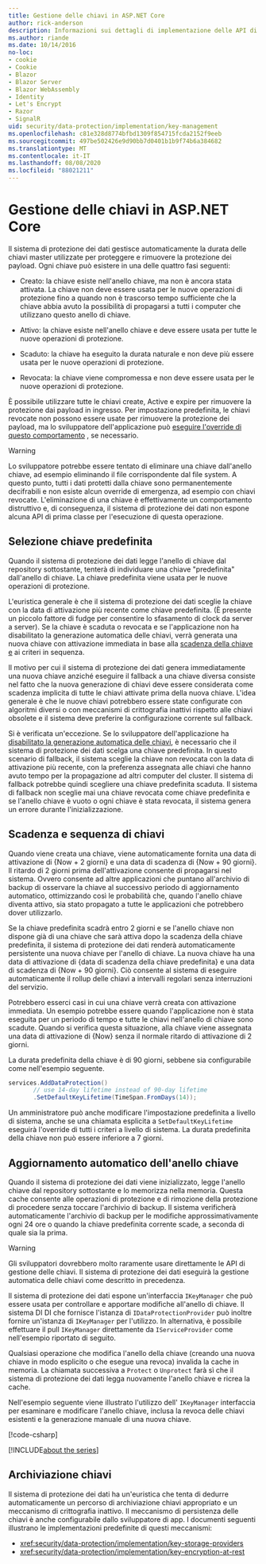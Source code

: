 ```yaml
---
title: Gestione delle chiavi in ASP.NET Core
author: rick-anderson
description: Informazioni sui dettagli di implementazione delle API di gestione delle chiavi ASP.NET Core Data Protection.
ms.author: riande
ms.date: 10/14/2016
no-loc:
- cookie
- Cookie
- Blazor
- Blazor Server
- Blazor WebAssembly
- Identity
- Let's Encrypt
- Razor
- SignalR
uid: security/data-protection/implementation/key-management
ms.openlocfilehash: c81e328d8774bfbd1309f854715fcda2152f9eeb
ms.sourcegitcommit: 497be502426e9d90bb7d0401b1b9f74b6a384682
ms.translationtype: MT
ms.contentlocale: it-IT
ms.lasthandoff: 08/08/2020
ms.locfileid: "88021211"
---
```

# <a name="key-management-in-aspnet-core"></a>Gestione delle chiavi in ASP.NET Core

<a name="data-protection-implementation-key-management"></a>

Il sistema di protezione dei dati gestisce automaticamente la durata delle chiavi master utilizzate per proteggere e rimuovere la protezione dei payload. Ogni chiave può esistere in una delle quattro fasi seguenti:

* Creato: la chiave esiste nell'anello chiave, ma non è ancora stata attivata. La chiave non deve essere usata per le nuove operazioni di protezione fino a quando non è trascorso tempo sufficiente che la chiave abbia avuto la possibilità di propagarsi a tutti i computer che utilizzano questo anello di chiave.

* Attivo: la chiave esiste nell'anello chiave e deve essere usata per tutte le nuove operazioni di protezione.

* Scaduto: la chiave ha eseguito la durata naturale e non deve più essere usata per le nuove operazioni di protezione.

* Revocata: la chiave viene compromessa e non deve essere usata per le nuove operazioni di protezione.

È possibile utilizzare tutte le chiavi create, Active e expire per rimuovere la protezione dai payload in ingresso. Per impostazione predefinita, le chiavi revocate non possono essere usate per rimuovere la protezione dei payload, ma lo sviluppatore dell'applicazione può [eseguire l'override di questo comportamento](xref:security/data-protection/consumer-apis/dangerous-unprotect#data-protection-consumer-apis-dangerous-unprotect) , se necessario.

>[!WARNING]
> Lo sviluppatore potrebbe essere tentato di eliminare una chiave dall'anello chiave, ad esempio eliminando il file corrispondente dal file system. A questo punto, tutti i dati protetti dalla chiave sono permanentemente decifrabili e non esiste alcun override di emergenza, ad esempio con chiavi revocate. L'eliminazione di una chiave è effettivamente un comportamento distruttivo e, di conseguenza, il sistema di protezione dei dati non espone alcuna API di prima classe per l'esecuzione di questa operazione.

## <a name="default-key-selection"></a>Selezione chiave predefinita

Quando il sistema di protezione dei dati legge l'anello di chiave dal repository sottostante, tenterà di individuare una chiave "predefinita" dall'anello di chiave. La chiave predefinita viene usata per le nuove operazioni di protezione.

L'euristica generale è che il sistema di protezione dei dati sceglie la chiave con la data di attivazione più recente come chiave predefinita. (È presente un piccolo fattore di fudge per consentire lo sfasamento di clock da server a server). Se la chiave è scaduta o revocata e se l'applicazione non ha disabilitato la generazione automatica delle chiavi, verrà generata una nuova chiave con attivazione immediata in base alla [scadenza della chiave e](xref:security/data-protection/implementation/key-management#data-protection-implementation-key-management-expiration) ai criteri in sequenza.

Il motivo per cui il sistema di protezione dei dati genera immediatamente una nuova chiave anziché eseguire il fallback a una chiave diversa consiste nel fatto che la nuova generazione di chiavi deve essere considerata come scadenza implicita di tutte le chiavi attivate prima della nuova chiave. L'idea generale è che le nuove chiavi potrebbero essere state configurate con algoritmi diversi o con meccanismi di crittografia inattivi rispetto alle chiavi obsolete e il sistema deve preferire la configurazione corrente sul fallback.

Si è verificata un'eccezione. Se lo sviluppatore dell'applicazione ha [disabilitato la generazione automatica delle chiavi](xref:security/data-protection/configuration/overview#disableautomatickeygeneration), è necessario che il sistema di protezione dei dati scelga una chiave predefinita. In questo scenario di fallback, il sistema sceglie la chiave non revocata con la data di attivazione più recente, con la preferenza assegnata alle chiavi che hanno avuto tempo per la propagazione ad altri computer del cluster. Il sistema di fallback potrebbe quindi scegliere una chiave predefinita scaduta. Il sistema di fallback non sceglie mai una chiave revocata come chiave predefinita e se l'anello chiave è vuoto o ogni chiave è stata revocata, il sistema genera un errore durante l'inizializzazione.

<a name="data-protection-implementation-key-management-expiration"></a>

## <a name="key-expiration-and-rolling"></a>Scadenza e sequenza di chiavi

Quando viene creata una chiave, viene automaticamente fornita una data di attivazione di {Now + 2 giorni} e una data di scadenza di {Now + 90 giorni}. Il ritardo di 2 giorni prima dell'attivazione consente di propagarsi nel sistema. Ovvero consente ad altre applicazioni che puntano all'archivio di backup di osservare la chiave al successivo periodo di aggiornamento automatico, ottimizzando così le probabilità che, quando l'anello chiave diventa attivo, sia stato propagato a tutte le applicazioni che potrebbero dover utilizzarlo.

Se la chiave predefinita scadrà entro 2 giorni e se l'anello chiave non dispone già di una chiave che sarà attiva dopo la scadenza della chiave predefinita, il sistema di protezione dei dati renderà automaticamente persistente una nuova chiave per l'anello di chiave. La nuova chiave ha una data di attivazione di {data di scadenza della chiave predefinita} e una data di scadenza di {Now + 90 giorni}. Ciò consente al sistema di eseguire automaticamente il rollup delle chiavi a intervalli regolari senza interruzioni del servizio.

Potrebbero esserci casi in cui una chiave verrà creata con attivazione immediata. Un esempio potrebbe essere quando l'applicazione non è stata eseguita per un periodo di tempo e tutte le chiavi nell'anello di chiave sono scadute. Quando si verifica questa situazione, alla chiave viene assegnata una data di attivazione di {Now} senza il normale ritardo di attivazione di 2 giorni.

La durata predefinita della chiave è di 90 giorni, sebbene sia configurabile come nell'esempio seguente.

```csharp
services.AddDataProtection()
       // use 14-day lifetime instead of 90-day lifetime
       .SetDefaultKeyLifetime(TimeSpan.FromDays(14));
```

Un amministratore può anche modificare l'impostazione predefinita a livello di sistema, anche se una chiamata esplicita a `SetDefaultKeyLifetime` eseguirà l'override di tutti i criteri a livello di sistema. La durata predefinita della chiave non può essere inferiore a 7 giorni.

## <a name="automatic-key-ring-refresh"></a>Aggiornamento automatico dell'anello chiave

Quando il sistema di protezione dei dati viene inizializzato, legge l'anello chiave dal repository sottostante e lo memorizza nella memoria. Questa cache consente alle operazioni di protezione e di rimozione della protezione di procedere senza toccare l'archivio di backup. Il sistema verificherà automaticamente l'archivio di backup per le modifiche approssimativamente ogni 24 ore o quando la chiave predefinita corrente scade, a seconda di quale sia la prima.

>[!WARNING]
> Gli sviluppatori dovrebbero molto raramente usare direttamente le API di gestione delle chiavi. Il sistema di protezione dei dati eseguirà la gestione automatica delle chiavi come descritto in precedenza.

Il sistema di protezione dei dati espone un'interfaccia `IKeyManager` che può essere usata per controllare e apportare modifiche all'anello di chiave. Il sistema DI DI che fornisce l'istanza di `IDataProtectionProvider` può inoltre fornire un'istanza di `IKeyManager` per l'utilizzo. In alternativa, è possibile effettuare il pull `IKeyManager` direttamente da `IServiceProvider` come nell'esempio riportato di seguito.

Qualsiasi operazione che modifica l'anello della chiave (creando una nuova chiave in modo esplicito o che esegue una revoca) invalida la cache in memoria. La chiamata successiva a `Protect` o `Unprotect` farà sì che il sistema di protezione dei dati legga nuovamente l'anello chiave e ricrea la cache.

Nell'esempio seguente viene illustrato l'utilizzo dell' `IKeyManager` interfaccia per esaminare e modificare l'anello chiave, inclusa la revoca delle chiavi esistenti e la generazione manuale di una nuova chiave.

[!code-csharp[](key-management/samples/key-management.cs)]

[!INCLUDE[about the series](~/includes/code-comments-loc.md)]

## <a name="key-storage"></a>Archiviazione chiavi

Il sistema di protezione dei dati ha un'euristica che tenta di dedurre automaticamente un percorso di archiviazione chiavi appropriato e un meccanismo di crittografia inattivo. Il meccanismo di persistenza delle chiavi è anche configurabile dallo sviluppatore di app. I documenti seguenti illustrano le implementazioni predefinite di questi meccanismi:

* <xref:security/data-protection/implementation/key-storage-providers>
* <xref:security/data-protection/implementation/key-encryption-at-rest>
